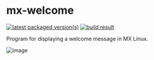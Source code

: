 # mx-welcome

[![latest packaged version(s)](https://repology.org/badge/latest-versions/mx-welcome.svg)](https://repology.org/project/mx-welcome/versions)
[![build result](https://build.opensuse.org/projects/home:mx-packaging/packages/mx-welcome/badge.svg?type=default)](https://software.opensuse.org//download.html?project=home%3Amx-packaging&package=mx-welcome)

Program for displaying a welcome message in MX Linux.

![image](https://github.com/MX-Linux/mx-welcome/assets/418436/44ea74b4-ef2d-4924-828a-7dc710f7c8c7)
